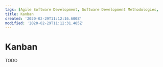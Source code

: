 ```yaml
---
tags: [Agile Software Development, Software Development Methodologies, TODO]
title: Kanban
created: '2020-02-29T11:12:16.600Z'
modified: '2020-02-29T11:12:31.485Z'
---
```


# Kanban

TODO

